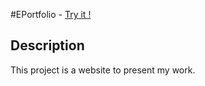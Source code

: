 #EPortfolio - <a href="http://rparage.azurewebsites.net/">Try it !</a>

## Description

This project is a website to present my work.
